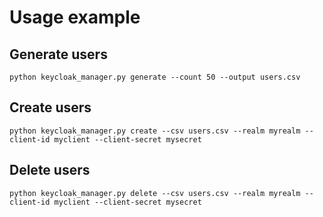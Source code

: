 # Usage example

## Generate users
`python keycloak_manager.py generate --count 50 --output users.csv`

## Create users
`python keycloak_manager.py create --csv users.csv --realm myrealm --client-id myclient --client-secret mysecret`

## Delete users
`python keycloak_manager.py delete --csv users.csv --realm myrealm --client-id myclient --client-secret mysecret`